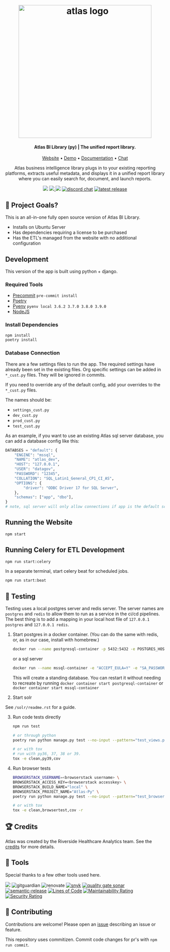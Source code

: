 <h1 align="center">
    <br />
    <a title="atlas.bi" href="https://www.atlas.bi">
        <img title="atlas logo" alt="atlas logo" src="https://raw.githubusercontent.com/atlas-bi/atlas-bi-library-py/master/atlas/static/img/atlas-logo-smooth.png" width=420 />
    </a>
    <br />
</h1>

<h4 align="center">Atlas BI Library (py) | The unified report library.</h4>

<p align="center">
    <a href="https://www.atlas.bi" target="_blank">Website</a> • <a href="https://demo.atlas.bi" target="_blank">Demo</a> • <a href="https://www.atlas.bi/docs/bi-library/" target="_blank">Documentation</a> • <a href="https://discord.gg/hdz2cpygQD" target="_blank">Chat</a>
</p>

<p align="center">
Atlas business intelligence library plugs in to your existing reporting platforms, extracts useful metadata, and displays it in a unified report library where you can easily search for, document, and launch reports.
</p>

<p align="center">
    <a href="https://www.codacy.com/gh/atlas-bi/atlas-bi-library-py/dashboard?utm_source=github.com&amp;utm_medium=referral&amp;utm_content=atlas-bi/atlas-bi-library-py&amp;utm_campaign=Badge_Grade"><img src="https://app.codacy.com/project/badge/Grade/74d31f9d9f1840818bc68bb0d26a9dda"/></a>
    <a href="https://codecov.io/gh/atlas-bi/atlas-bi-library-py" >
 <img src="https://codecov.io/gh/atlas-bi/atlas-bi-library-py/branch/master/graph/badge.svg?token=2JfEYNRwFl"/>
 </a>
<a href="https://github.com/atlas-bi/atlas-bi-library-py/actions/workflows/test.yml" target="_blank"><img src="https://github.com/atlas-bi/atlas-bi-library-py/actions/workflows/test.yml/badge.svg" /></a>
<a href="https://discord.gg/hdz2cpygQD"><img alt="discord chat" src="https://badgen.net/discord/online-members/hdz2cpygQD/" /></a>
<a href="https://github.com/atlas-bi/atlas-bi-library-py/releases"><img alt="latest release" src="https://badgen.net/github/release/atlas-bi/atlas-bi-library-py" /></a>
</p>

## 🥅 Project Goals?

This is an all-in-one fully open source version of Atlas BI Library.

-   Installs on Ubuntu Server
-   Has dependencies requiring a license to be purchased
-   Has the ETL's managed from the website with no additional configuration

## Development

This version of the app is built using python + django.

### Required Tools

-   [Precommit](https://pre-commit.com) `pre-commit install`
-   [Poetry](https://python-poetry.org)
-   [Pyenv](https://github.com/pyenv/pyenv) `pyenv local 3.6.2 3.7.0 3.8.0 3.9.0`
-   [NodeJS](https://nodejs.dev)

### Install Dependencies

```bash
npm install
poetry install
```

### Database Connection

There are a few settings files to run the app. The required settings have already been set in the existing files. Org specific settings can be added in `*_cust.py` files. They will be ignored in commits.

If you need to override any of the default config, add your overrides to the `*_cust.py` files.

The names should be:

-   `settings_cust.py`
-   `dev_cust.py`
-   `prod_cust.py`
-   `test_cust.py`

As an example, if you want to use an existing Atlas sql server database, you can add a database config like this:

```python
DATABSES = "default": {
    "ENGINE": "mssql",
    "NAME": "atlas_dev",
    "HOST": "127.0.0.1",
    "USER": "datagov",
    "PASSWORD": "12345",
    "COLLATION": "SQL_Latin1_General_CP1_CI_AS",
    "OPTIONS": {
        "driver": "ODBC Driver 17 for SQL Server",
    },
    "schemas": ["app", "dbo"],
}
# note, sql server will only allow connections if app is the default schema for the user.
```

## Running the Website

```bash
npm start
```

## Running Celery for ETL Development

```bash
npm run start:celery
```

In a separate terminal, start celery beat for scheduled jobs.

```bash
npm run start:beat
```

## 🧪 Testing

Testing uses a local postgres server and redis server. The server names are `postgres` and `redis` to allow them to run as a service in the ci/cd pipelines. The best thing is to add a mapping in your local host file of `127.0.0.1 postgres` and `127.0.0.1 redis`.

1.  Start postgres in a docker container. (You can do the same with redis, or, as in our case, install with homebrew.)

    ```bash
    docker run --name postgresql-container -p 5432:5432 -e POSTGRES_HOST_AUTH_METHOD=trust -d postgres
    ```

    or a sql server

    ```bash
    docker run --name mssql-container -e "ACCEPT_EULA=Y" -e "SA_PASSWORD=yourStrong(>)Password" -p 1433:1433 -d mcr.microsoft.com/mssql/server:2019-latest
    ```

    This will create a standing database. You can restart it without needing to recreate by running `docker container start postgresql-container` or `docker container start mssql-container`

2.  Start solr

See `/solr/readme.rst` for a guide.

3.  Run code tests directly

    ```bash
    npm run test

    # or through python
    poetry run python manage.py test --no-input --pattern="test_views.py" --settings atlas.settings.test

    # or with tox
    # run with py36, 37, 38 or 39.
    tox -e clean,py39,cov
    ```

4.  Run browser tests

    ```bash
    BROWSERSTACK_USERNAME=<browserstack username> \
    BROWSERSTACK_ACCESS_KEY=<browserstack accesskey> \
    BROWSERSTACK_BUILD_NAME="local" \
    BROWSERSTACK_PROJECT_NAME="Atlas-Py" \
    poetry run python manage.py test --no-input --pattern="test_browser.py" --settings atlas.settings.test_browser

    # or with tox
    tox -e clean,browsertest,cov -r
    ```

## 🏆 Credits

Atlas was created by the Riverside Healthcare Analytics team. See the [credits](https://www.atlas.bi/about/) for more details.

## 🔧 Tools

Special thanks to a few other tools used here.

<a href="https://automate.browserstack.com/public-build/bGhJNzFxaXI1MFFONmh2TlQwdW5MQXNyblFtYXorbEQxdU4wNnpqWFYzWT0tLVN1L2l1Mi9ueGFXQ0hIYmUxWll2c2c9PQ==--0a7425816259714011cafee8777c3fe2e15baaba"><img src='https://automate.browserstack.com/badge.svg?badge_key=bGhJNzFxaXI1MFFONmh2TlQwdW5MQXNyblFtYXorbEQxdU4wNnpqWFYzWT0tLVN1L2l1Mi9ueGFXQ0hIYmUxWll2c2c9PQ==--0a7425816259714011cafee8777c3fe2e15baaba'/></a>
<img src="https://badgen.net/badge/icon/gitguardian?icon=gitguardian&label" alt="gitguardian"> <img src="https://img.shields.io/badge/renovate-configured-green?logo=renovatebot" alt="renovate"> <a href="https://snyk.io/test/github/atlas-bi/atlas-bi-library-py"><img src="https://snyk.io/test/github/atlas-bi/atlas-bi-library-py/badge.svg" alt="snyk" /></a> <a href="https://sonarcloud.io/summary/new_code?id=atlas-bi_atlas-bi-library-py"><img src="https://sonarcloud.io/api/project_badges/measure?project=atlas-bi_atlas-bi-library-py&metric=alert_status" alt="quality gate sonar" /></a> <a href="http://commitizen.github.io/cz-cli/"><a src="https://img.shields.io/badge/commitizen-friendly-brightgreen.svg" alt="commitizen"></a>
<a href="https://github.com/semantic-release/semantic-release"><img src="https://img.shields.io/badge/%20%20%F0%9F%93%A6%F0%9F%9A%80-semantic--release-e10079.svg" alt="semantic-release" /></a> [![Lines of Code](https://sonarcloud.io/api/project_badges/measure?project=atlas-bi_atlas-bi-library-py&metric=ncloc)](https://sonarcloud.io/summary/new_code?id=atlas-bi_atlas-bi-library-py) [![Maintainability Rating](https://sonarcloud.io/api/project_badges/measure?project=atlas-bi_atlas-bi-library-py&metric=sqale_rating)](https://sonarcloud.io/summary/new_code?id=atlas-bi_atlas-bi-library-py) [![Security Rating](https://sonarcloud.io/api/project_badges/measure?project=atlas-bi_atlas-bi-library-py&metric=security_rating)](https://sonarcloud.io/summary/new_code?id=atlas-bi_atlas-bi-library-py)

## 🎁 Contributing

Contributions are welcome! Please open an [issue](https://github.com/atlas-bi/atlas-bi-library/issues) describing an issue or feature.

This repository uses commitizen. Commit code changes for pr's with `npm run commit`.
